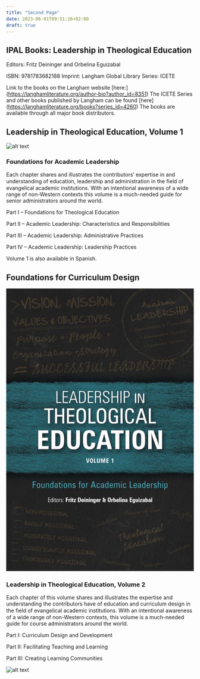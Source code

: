 ```yaml
---
title: "Second Page"
date: 2023-06-01T09:51:26+02:00
draft: true
---
```


## IPAL Books: Leadership in Theological Education

Editors: Fritz Deininger and Orbelina Eguizabal

ISBN: 9781783682188 Imprint: Langham Global Library Series: ICETE

Link to the books on the Langham website [here:] (https://langhamliterature.org/author-bio?author_id=8351)
The ICETE Series and other books published by Langham can be found [here] (https://langhamliterature.org/books?series_id=4260) 
The books are available through all major book distributors.

## Leadership in Theological Education, Volume 1
![alt text](IPAL-Book-I-frontcover.jpg)


### Foundations for Academic Leadership

Each chapter shares and illustrates the contributors’ expertise in and understanding of education, leadership and administration in the ﬁeld of evangelical academic institutions. With an intentional awareness of a wide range of non-Western contexts this volume is a much-needed guide for senior administrators around the world.

Part I – Foundations for Theological Education

Part II – Academic Leadership: Characteristics and Responsibilities

Part III – Academic Leadership: Administrative Practices

Part IV – Academic Leadership: Leadership Practices

Volume 1 is also available in Spanish.

## Foundations for Curriculum Design

![alt text](./assets/IPAL-Book-I-frontcover.jpg)

### Leadership in Theological Education, Volume 2

Each chapter of this volume shares and illustrates the expertise and understanding the contributors have of education and curriculum design in the ﬁeld of evangelical academic institutions. With an intentional awareness of a wide range of non-Western contexts, this volume is a much-needed guide for course administrators around the world.

Part I: Curriculum Design and Development

Part II: Facilitating Teaching and Learning

Part III: Creating Learning Communities

![alt text](image.jpg)